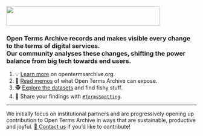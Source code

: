 <img src="https://opentermsarchive.org/images/logo/logo-open-terms-archive-black.svg" width="406" height="52" />

### Open Terms Archive records and makes visible every change to the terms of digital services.<br/>Our community analyses these changes, shifting the power balance from big tech towards end users.

1. 💡 [Learn more](https://opentermsarchive.org) on opentermsarchive.org.
2. 📑 [Read memos](https://opentermsarchive.org/en/memos/) of what Open Terms Archive can expose.
3. 🕵️ [Explore the datasets](https://github.com/OpenTermsArchive?q=versions&type=public&language=&sort=) and find fishy stuff.
4. 📣 Share your findings with [`#TermsSpotting`](https://mastodon.lescommuns.org/tags/TermsSpotting).

- - -

We initially focus on institutional partners and are progressively opening up contribution to Open Terms Archive in ways that are sustainable, productive and joyful. [📨 Contact us](mailto:contact@opentermsarchive.org?Contributing) if you’d like to contribute!
